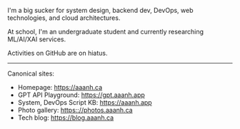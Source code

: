 <!-- <img width="400" src="https://user-images.githubusercontent.com/37283437/203468920-67b56724-b8f5-4e71-94c6-cdd053ea93d3.png"/>

(Please don't actually call the number, it's just for fun 😂)
 -->
I'm a big sucker for system design, backend dev, DevOps, web technologies, and cloud architectures.

At school, I'm an undergraduate student and currently researching ML/AI/XAI services.

Activities on GitHub are on hiatus.

<hr/>

Canonical sites:

- Homepage: <https://aaanh.ca>
- GPT API Playground: <https://gpt.aaanh.app>
- System, DevOps Script KB: <https://aaanh.app>
- Photo gallery: <https:://photos.aaanh.ca>
- Tech blog: <https://blog.aaanh.ca>


<!-- ![](https://komarev.com/ghpvc/?username=aaanh) -->
